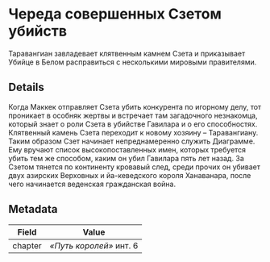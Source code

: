 # Череда совершенных Сзетом убийств
Таравангиан завладевает клятвенным камнем Сзета и приказывает Убийце в Белом расправиться с несколькими мировыми правителями.

## Details
Когда Маккек отправляет Сзета убить конкурента по игорному делу, тот проникает в особняк жертвы и встречает там загадочного незнакомца, который знает о роли Сзета в убийстве Гавилара и о его способностях. Клятвенный камень Сзета переходит к новому хозяину – Таравангиану. Таким образом Сзет начинает непреднамеренно служить Диаграмме. Ему вручают список высокопоставленных имен, которых требуется убить тем же способом, каким он убил Гавилара пять лет назад. За Сзетом тянется по континенту кровавый след, среди прочих он убивает двух азирских Верховных и йа-кеведского короля Ханаванара, после чего начинается веденская гражданская война.

## Metadata
| Field | Value |
| ----- | ----- |
| chapter | *«Путь королей»* инт. 6 |
